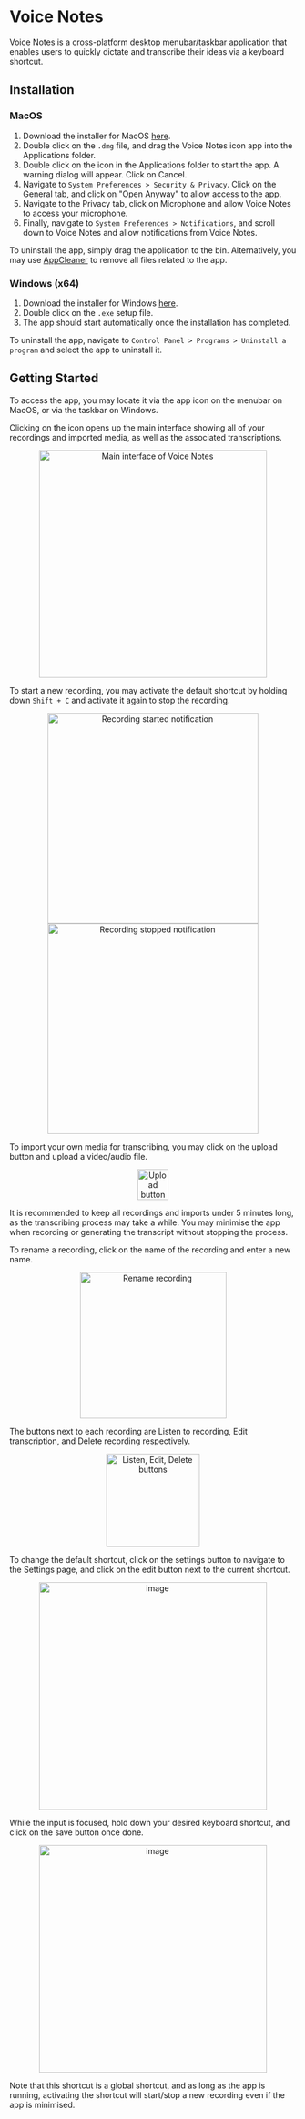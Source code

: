 # Voice Notes

Voice Notes is a cross-platform desktop menubar/taskbar application that enables users to quickly dictate and transcribe their ideas via a keyboard shortcut.

## Installation

### MacOS

1. Download the installer for MacOS [here](https://github.com/NatalieTanML/foremcee/releases/download/v1.0-beta/Voice.Notes-1.0.0.dmg).
2. Double click on the ```.dmg``` file, and drag the Voice Notes icon app into the Applications folder.
4. Double click on the icon in the Applications folder to start the app. A warning dialog will appear. Click on Cancel.
5. Navigate to ```System Preferences > Security & Privacy```. Click on the General tab, and click on "Open Anyway" to allow access to the app.
6. Navigate to the Privacy tab, click on Microphone and allow Voice Notes to access your microphone.
7. Finally, navigate to ```System Preferences > Notifications```, and scroll down to Voice Notes and allow notifications from Voice Notes.

To uninstall the app, simply drag the application to the bin. Alternatively, you may use [AppCleaner](https://freemacsoft.net/appcleaner/) to remove all files related to the app. 

### Windows (x64)

1. Download the installer for Windows [here](https://github.com/NatalieTanML/foremcee/releases/download/v1.0-win-beta/Voice.Notes.Setup.1.0.0.exe).
2. Double click on the ```.exe``` setup file.
3. The app should start automatically once the installation has completed.

To uninstall the app, navigate to ```Control Panel > Programs > Uninstall a program``` and select the app to uninstall it.

## Getting Started

To access the app, you may locate it via the app icon on the menubar on MacOS, or via the taskbar on Windows. 

Clicking on the icon opens up the main interface showing all of your recordings and imported media, as well as the associated transcriptions.

<p align="center">
  <img width="400" alt="Main interface of Voice Notes" src="https://user-images.githubusercontent.com/43518715/126453465-6430b5cd-65a1-4a4e-a661-3ac6f8b1ce22.png">
</p>
  
To start a new recording, you may activate the default shortcut by holding down ```Shift + C``` and activate it again to stop the recording.

<p align="center">
  <img width="370" style="display:inline-block" alt="Recording started notification" src="https://user-images.githubusercontent.com/43518715/126453872-7bc2d308-d7b0-4a4d-a723-bc64c61e116e.png">
  
  <img width="370" style="display:inline-block" alt="Recording stopped notification" src="https://user-images.githubusercontent.com/43518715/126453898-4dbdff0f-574c-4bde-9217-2370eb62ae34.png">
</p>

To import your own media for transcribing, you may click on the upload button and upload a video/audio file. 

<p align="center">
  <img width="54" alt="Upload button" src="https://user-images.githubusercontent.com/43518715/126455056-bc81cbb2-7cb4-4506-b924-3b7e87f696e6.png">
</p>

It is recommended to keep all recordings and imports under 5 minutes long, as the transcribing process may take a while. You may minimise the app when recording or generating the transcript without stopping the process.

To rename a recording, click on the name of the recording and enter a new name.

<p align="center">
  <img width="257" alt="Rename recording" src="https://user-images.githubusercontent.com/43518715/126455425-824810f6-128b-4731-9199-9d519c07da97.png">
</p>

The buttons next to each recording are Listen to recording, Edit transcription, and Delete recording respectively.

<p align="center">
  <img width="164" alt="Listen, Edit, Delete buttons" src="https://user-images.githubusercontent.com/43518715/126455590-1f6e8727-c07e-40d9-8791-0c4cbf85f982.png">
</p>

To change the default shortcut, click on the settings button to navigate to the Settings page, and click on the edit button next to the current shortcut. 

<p align="center">
  <img width="400" alt="image" src="https://user-images.githubusercontent.com/43518715/126455759-6ab9c36f-a172-491f-ac39-1b29cb5a28b2.png">
</p>

While the input is focused, hold down your desired keyboard shortcut, and click on the save button once done. 

<p align="center">
  <img width="400" alt="image" src="https://user-images.githubusercontent.com/43518715/126456042-3cfa5300-0099-491f-8dc5-be68189f7af7.png">
</p>

Note that this shortcut is a global shortcut, and as long as the app is running, activating the shortcut will start/stop a new recording even if the app is minimised.

